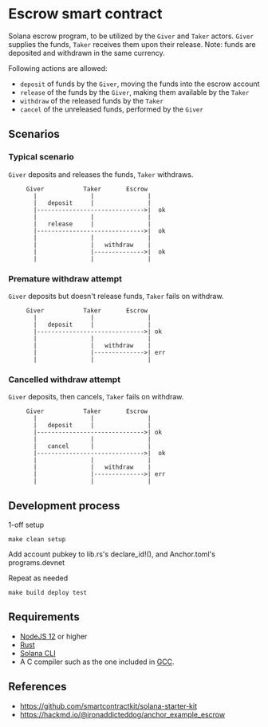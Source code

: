 # Escrow smart contract

Solana escrow program, to be utilized by the `Giver` and `Taker` actors. `Giver` supplies the funds, `Taker` receives them upon their release. Note: funds are deposited and withdrawn in the same currency.

Following actions are allowed:
- `deposit` of funds by the `Giver`, moving the funds into the escrow account
- `release` of the funds by the `Giver`, making them available by the `Taker`
- `withdraw` of the released funds by the `Taker`
- `cancel` of the unreleased funds, performed by the `Giver`

## Scenarios

### Typical scenario

`Giver` deposits and releases the funds, `Taker` withdraws.

```
     Giver           Taker       Escrow
       |               |               |
       |   deposit     |               |
       |------------------------------>|  ok
       |               |               |
       |   release     |               |
       |------------------------------>|  ok
       |               |               |
       |               |   withdraw    |
       |               |-------------->|  ok
       |               |               |
```

### Premature withdraw attempt

`Giver` deposits but doesn't release funds, `Taker` fails on withdraw.

```
     Giver           Taker       Escrow
       |               |               |
       |   deposit     |               |
       |------------------------------>| ok
       |               |               |
       |               |   withdraw    |
       |               |-------------->| err
       |               |               |
```

### Cancelled withdraw attempt

`Giver` deposits, then cancels, `Taker` fails on withdraw.

```
     Giver           Taker       Escrow
       |               |               |
       |   deposit     |               |
       |------------------------------>| ok
       |               |               |
       |   cancel      |               |
       |------------------------------>|  ok
       |               |               |
       |               |   withdraw    |
       |               |-------------->| err
       |               |               |
```

## Development process
1-off setup
```
make clean setup
```

Add account pubkey to lib.rs's declare_id!(), and Anchor.toml's programs.devnet

Repeat as needed
```
make build deploy test
```

## Requirements
- [NodeJS 12](https://nodejs.org/en/download/) or higher
- [Rust](https://www.rust-lang.org/tools/install)
- [Solana CLI](https://github.com/solana-labs/solana/releases)
- A C compiler such as the one included in [GCC](https://gcc.gnu.org/install/).

## References
- https://github.com/smartcontractkit/solana-starter-kit
- https://hackmd.io/@ironaddicteddog/anchor_example_escrow
